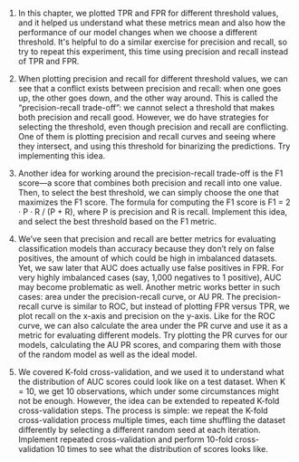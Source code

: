 
1. In this chapter, we plotted TPR and FPR for different threshold values, and it helped us understand what these metrics mean and also how the performance of our model changes when we choose a different threshold. It's helpful to do a similar exercise for precision and recall, so try to repeat this experiment, this time using precision and recall instead of TPR and FPR.

2. When plotting precision and recall for different threshold values, we can see that a conflict exists between precision and recall: when one goes up, the other goes down, and the other way around. This is called the “precision-recall trade-off”: we cannot select a threshold that makes both precision and recall good. However, we do have strategies for selecting the threshold, even though precision and recall are conflicting. One of them is plotting precision and recall curves and seeing where they intersect, and using this threshold for binarizing the predictions. Try implementing this idea.

3. Another idea for working around the precision-recall trade-off is the F1 score—a score that combines both precision and recall into one value. Then, to select the best threshold, we can simply choose the one that maximizes the F1 score. The formula for computing the F1 score is F1 = 2 · P · R / (P + R), where P is precision and R is recall. Implement this idea, and select the best threshold based on the F1 metric.

4. We’ve seen that precision and recall are better metrics for evaluating classification models than accuracy because they don’t rely on false positives, the amount of which could be high in imbalanced datasets. Yet, we saw later that AUC does actually use false positives in FPR. For very highly imbalanced cases (say, 1,000 negatives to 1 positive), AUC may become problematic as well. Another metric works better in such cases: area under the precision-recall curve, or AU PR. The precision-recall curve is similar to ROC, but instead of plotting FPR versus TPR, we plot recall on the x-axis and precision on the y-axis. Like for the ROC curve, we can also calculate the area under the PR curve and use it as a metric for evaluating different models. Try plotting the PR curves for our models, calculating the AU PR scores, and comparing them with those of the random model as well as the ideal model.

5. We covered K-fold cross-validation, and we used it to understand what the distribution of AUC scores could look like on a test dataset. When K = 10, we get 10 observations, which under some circumstances might not be enough. However, the idea can be extended to repeated K-fold cross-validation steps. The process is simple: we repeat the K-fold cross-validation process multiple times, each time shuffling the dataset differently by selecting a different random seed at each iteration. Implement repeated cross-validation and perform 10-fold cross-validation 10 times to see what the distribution of scores looks like.